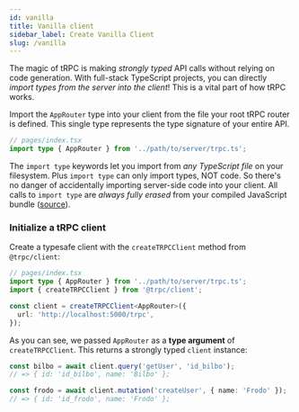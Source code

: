 ```yaml
---
id: vanilla
title: Vanilla client
sidebar_label: Create Vanilla Client
slug: /vanilla
---
```


The magic of tRPC is making _strongly typed_ API calls without relying on code generation. With full-stack TypeScript projects, you can directly _import types from the server into the client_! This is a vital part of how tRPC works.

Import the `AppRouter` type into your client from the file your root tRPC router is defined. This single type represents the type signature of your entire API.

```ts
// pages/index.tsx
import type { AppRouter } from '../path/to/server/trpc.ts';
```

The `import type` keywords let you import from _any TypeScript file_ on your filesystem. Plus `import type` can only import types, NOT code. So there's no danger of accidentally importing server-side code into your client. All calls to `import type` are _always fully erased_ from your compiled JavaScript bundle ([source](https://www.typescriptlang.org/docs/handbook/release-notes/typescript-3-8.html#type-only-imports-and-export)).

### Initialize a tRPC client

Create a typesafe client with the `createTRPCClient` method from `@trpc/client`:

```ts
// pages/index.tsx
import type { AppRouter } from '../path/to/server/trpc.ts';
import { createTRPCClient } from '@trpc/client';

const client = createTRPCClient<AppRouter>({
  url: 'http://localhost:5000/trpc',
});
```

As you can see, we passed `AppRouter` as a **type argument** of `createTRPCClient`. This returns a strongly typed `client` instance:

```ts
const bilbo = await client.query('getUser', 'id_bilbo');
// => { id: 'id_bilbo', name: 'Bilbo' };

const frodo = await client.mutation('createUser', { name: 'Frodo' });
// => { id: 'id_frodo', name: 'Frodo' };
```
